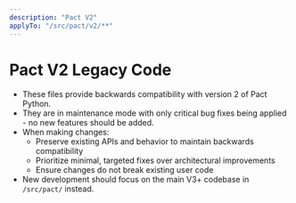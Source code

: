 ```yaml
---
description: "Pact V2"
applyTo: "/src/pact/v2/**"
---
```


# Pact V2 Legacy Code

-   These files provide backwards compatibility with version 2 of Pact Python.
-   They are in maintenance mode with only critical bug fixes being applied - no new features should be added.
-   When making changes:
    -   Preserve existing APIs and behavior to maintain backwards compatibility
    -   Prioritize minimal, targeted fixes over architectural improvements
    -   Ensure changes do not break existing user code
-   New development should focus on the main V3+ codebase in `/src/pact/` instead.
